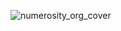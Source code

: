 ![numerosity_org_cover](https://github.com/user-attachments/assets/a40c4845-7b31-4a02-ab4f-8676afe3ab30)
